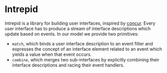 # Intrepid

Intrepid is a library for building user interfaces, inspired by
[concur][concur].  Every user interface has to produce a stream of interface
descriptions which update based on events.  In our model we provide two primitives:

* `match`, which binds a user interface description to an event filter and
  expresses the concept of an interface element related to an event which yields
  a value when that event occurs.
* `combine`, which merges two sub-interfaces by explicitly combining their
  interface descriptions and racing their event handlers.

[concur]: https://github.com/ajnsit/concur
